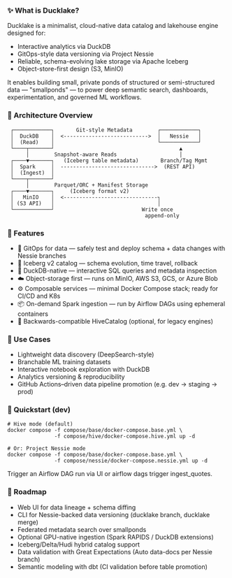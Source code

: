 ### ✨ What is Ducklake?
Ducklake is a minimalist, cloud-native data catalog and lakehouse engine designed for:
- Interactive analytics via DuckDB
- GitOps-style data versioning via Project Nessie
- Reliable, schema-evolving lake storage via Apache Iceberg
- Object-store-first design (S3, MinIO)

It enables building small, private ponds of structured or semi-structured data — "smallponds" — to power deep semantic search, dashboards, experimentation, and governed ML workflows.

### 🧱 Architecture Overview

     ┌────────────┐       Git-style Metadata        ┌────────────┐
     │  DuckDB    │  <--------------------------->  │   Nessie   │
     │  (Read)    │                                 └────────────┘
     └────┬───────┘                                        ▲
          │        Snapshot-aware Reads                    │
     ┌────▼───────┐   (Iceberg table metadata)       Branch/Tag Mgmt
     │  Spark     │  ------------------------------>  (REST API)
     │  (Ingest)  │
     └────┬───────┘
          │        Parquet/ORC + Manifest Storage
     ┌────▼───────┐     (Iceberg format v2)
     │   MinIO    │  <------------------------------┐
     │ (S3 API)   │                                 │
     └────────────┘                            Write once
                                                append-only
### 🔧 Features
- 🚀 GitOps for data — safely test and deploy schema + data changes with Nessie branches
- 🧊 Iceberg v2 catalog — schema evolution, time travel, rollback
- 🦆 DuckDB-native — interactive SQL queries and metadata inspection
- ☁️ Object-storage first — runs on MinIO, AWS S3, GCS, or Azure Blob
- ⚙️ Composable services — minimal Docker Compose stack; ready for CI/CD and K8s
- 📦 On-demand Spark ingestion — run by Airflow DAGs using ephemeral containers
- 🧪 Backwards-compatible HiveCatalog (optional, for legacy engines)

### 🌱 Use Cases
- Lightweight data discovery (DeepSearch-style)
- Branchable ML training datasets
- Interactive notebook exploration with DuckDB
- Analytics versioning & reproducibility
- GitHub Actions–driven data pipeline promotion (e.g. dev → staging → prod)

### 🚀 Quickstart (dev)

```
# Hive mode (default)
docker compose -f compose/base/docker-compose.base.yml \
               -f compose/hive/docker-compose.hive.yml up -d

# Or: Project Nessie mode
docker compose -f compose/base/docker-compose.base.yml \
               -f compose/nessie/docker-compose.nessie.yml up -d
```
Trigger an Airflow DAG run via UI or airflow dags trigger ingest_quotes.

### 📍 Roadmap 
- Web UI for data lineage + schema diffing
- CLI for Nessie-backed data versioning (ducklake branch, ducklake merge)
- Federated metadata search over smallponds
- Optional GPU-native ingestion (Spark RAPIDS / DuckDB extensions)
- Iceberg/Delta/Hudi hybrid catalog support
- Data validation with Great Expectations (Auto data-docs per Nessie branch)
- Semantic modeling with dbt (CI validation before table promotion)
